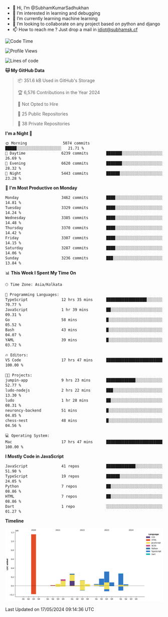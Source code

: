 - 👋 Hi, I’m @SubhamKumarSadhukhan
- 👀 I’m interested in learning and debugging
- 🌱 I’m currently learning machine learning
- 💞️ I’m looking to collaborate on any project based on python and django
- 📫 How to reach me ?
      Just drop a mail in idiot@subhamsk.cf

<!---
SubhamKumarSadhukhan/SubhamKumarSadhukhan is a ✨ special ✨ repository because its `README.md` (this file) appears on your GitHub profile.
You can click the Preview link to take a look at your changes.
--->


<!--START_SECTION:waka-->
![Code Time](http://img.shields.io/badge/Code%20Time-2%2C195%20hrs%2038%20mins-blue)

![Profile Views](http://img.shields.io/badge/Profile%20Views-0-blue)

![Lines of code](https://img.shields.io/badge/From%20Hello%20World%20I%27ve%20Written-2.7%20million%20lines%20of%20code-blue)

**🐱 My GitHub Data** 

> 📦 351.6 kB Used in GitHub's Storage 
 > 
> 🏆 6,576 Contributions in the Year 2024
 > 
> 🚫 Not Opted to Hire
 > 
> 📜 25 Public Repositories 
 > 
> 🔑 38 Private Repositories 
 > 
**I'm a Night 🦉** 

```text
🌞 Morning                5074 commits        █████░░░░░░░░░░░░░░░░░░░░   21.71 % 
🌆 Daytime                6239 commits        ███████░░░░░░░░░░░░░░░░░░   26.69 % 
🌃 Evening                6620 commits        ███████░░░░░░░░░░░░░░░░░░   28.32 % 
🌙 Night                  5443 commits        ██████░░░░░░░░░░░░░░░░░░░   23.28 % 
```
📅 **I'm Most Productive on Monday** 

```text
Monday                   3462 commits        ████░░░░░░░░░░░░░░░░░░░░░   14.81 % 
Tuesday                  3329 commits        ████░░░░░░░░░░░░░░░░░░░░░   14.24 % 
Wednesday                3385 commits        ████░░░░░░░░░░░░░░░░░░░░░   14.48 % 
Thursday                 3370 commits        ████░░░░░░░░░░░░░░░░░░░░░   14.42 % 
Friday                   3307 commits        ████░░░░░░░░░░░░░░░░░░░░░   14.15 % 
Saturday                 3287 commits        ████░░░░░░░░░░░░░░░░░░░░░   14.06 % 
Sunday                   3236 commits        ███░░░░░░░░░░░░░░░░░░░░░░   13.84 % 
```


📊 **This Week I Spent My Time On** 

```text
🕑︎ Time Zone: Asia/Kolkata

💬 Programming Languages: 
TypeScript               12 hrs 35 mins      ██████████████████░░░░░░░   70.77 % 
JavaScript               1 hr 39 mins        ██░░░░░░░░░░░░░░░░░░░░░░░   09.31 % 
Go                       58 mins             █░░░░░░░░░░░░░░░░░░░░░░░░   05.52 % 
Bash                     43 mins             █░░░░░░░░░░░░░░░░░░░░░░░░   04.07 % 
YAML                     39 mins             █░░░░░░░░░░░░░░░░░░░░░░░░   03.72 % 

🔥 Editors: 
VS Code                  17 hrs 47 mins      █████████████████████████   100.00 % 

🐱‍💻 Projects: 
jumpin-app               9 hrs 23 mins       █████████████░░░░░░░░░░░░   52.77 % 
ludo-nodejs              2 hrs 22 mins       ███░░░░░░░░░░░░░░░░░░░░░░   13.30 % 
ludo                     1 hr 28 mins        ██░░░░░░░░░░░░░░░░░░░░░░░   08.31 % 
neuroncy-backend         51 mins             █░░░░░░░░░░░░░░░░░░░░░░░░   04.85 % 
chess-nest               48 mins             █░░░░░░░░░░░░░░░░░░░░░░░░   04.56 % 

💻 Operating System: 
Mac                      17 hrs 47 mins      █████████████████████████   100.00 % 
```

**I Mostly Code in JavaScript** 

```text
JavaScript               41 repos            █████████████░░░░░░░░░░░░   51.90 % 
TypeScript               19 repos            ██████░░░░░░░░░░░░░░░░░░░   24.05 % 
Python                   7 repos             ██░░░░░░░░░░░░░░░░░░░░░░░   08.86 % 
HTML                     7 repos             ██░░░░░░░░░░░░░░░░░░░░░░░   08.86 % 
Dart                     1 repo              ░░░░░░░░░░░░░░░░░░░░░░░░░   01.27 % 
```



**Timeline**

![Lines of Code chart](https://raw.githubusercontent.com/SubhamKumarSadhukhan/SubhamKumarSadhukhan/main/assets/bar_graph.png)


 Last Updated on 17/05/2024 09:14:36 UTC
<!--END_SECTION:waka-->
